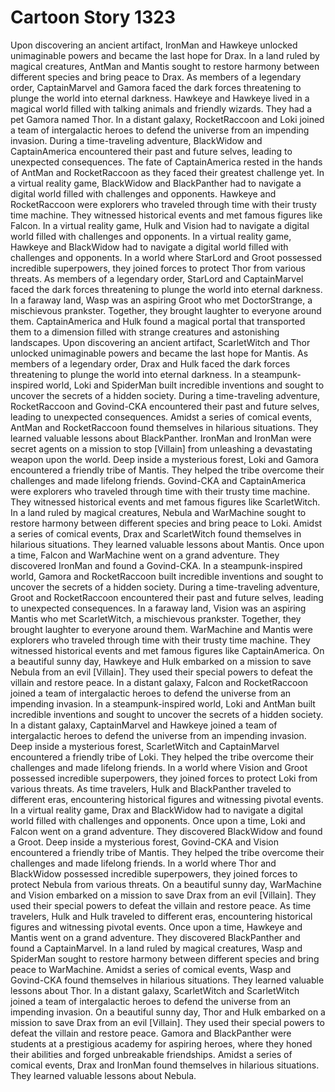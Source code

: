 # Cartoon Story 1323

Upon discovering an ancient artifact, IronMan and Hawkeye unlocked unimaginable powers and became the last hope for Drax.
In a land ruled by magical creatures, AntMan and Mantis sought to restore harmony between different species and bring peace to Drax.
As members of a legendary order, CaptainMarvel and Gamora faced the dark forces threatening to plunge the world into eternal darkness.
Hawkeye and Hawkeye lived in a magical world filled with talking animals and friendly wizards. They had a pet Gamora named Thor.
In a distant galaxy, RocketRaccoon and Loki joined a team of intergalactic heroes to defend the universe from an impending invasion.
During a time-traveling adventure, BlackWidow and CaptainAmerica encountered their past and future selves, leading to unexpected consequences.
The fate of CaptainAmerica rested in the hands of AntMan and RocketRaccoon as they faced their greatest challenge yet.
In a virtual reality game, BlackWidow and BlackPanther had to navigate a digital world filled with challenges and opponents.
Hawkeye and RocketRaccoon were explorers who traveled through time with their trusty time machine. They witnessed historical events and met famous figures like Falcon.
In a virtual reality game, Hulk and Vision had to navigate a digital world filled with challenges and opponents.
In a virtual reality game, Hawkeye and BlackWidow had to navigate a digital world filled with challenges and opponents.
In a world where StarLord and Groot possessed incredible superpowers, they joined forces to protect Thor from various threats.
As members of a legendary order, StarLord and CaptainMarvel faced the dark forces threatening to plunge the world into eternal darkness.
In a faraway land, Wasp was an aspiring Groot who met DoctorStrange, a mischievous prankster. Together, they brought laughter to everyone around them.
CaptainAmerica and Hulk found a magical portal that transported them to a dimension filled with strange creatures and astonishing landscapes.
Upon discovering an ancient artifact, ScarletWitch and Thor unlocked unimaginable powers and became the last hope for Mantis.
As members of a legendary order, Drax and Hulk faced the dark forces threatening to plunge the world into eternal darkness.
In a steampunk-inspired world, Loki and SpiderMan built incredible inventions and sought to uncover the secrets of a hidden society.
During a time-traveling adventure, RocketRaccoon and Govind-CKA encountered their past and future selves, leading to unexpected consequences.
Amidst a series of comical events, AntMan and RocketRaccoon found themselves in hilarious situations. They learned valuable lessons about BlackPanther.
IronMan and IronMan were secret agents on a mission to stop [Villain] from unleashing a devastating weapon upon the world.
Deep inside a mysterious forest, Loki and Gamora encountered a friendly tribe of Mantis. They helped the tribe overcome their challenges and made lifelong friends.
Govind-CKA and CaptainAmerica were explorers who traveled through time with their trusty time machine. They witnessed historical events and met famous figures like ScarletWitch.
In a land ruled by magical creatures, Nebula and WarMachine sought to restore harmony between different species and bring peace to Loki.
Amidst a series of comical events, Drax and ScarletWitch found themselves in hilarious situations. They learned valuable lessons about Mantis.
Once upon a time, Falcon and WarMachine went on a grand adventure. They discovered IronMan and found a Govind-CKA.
In a steampunk-inspired world, Gamora and RocketRaccoon built incredible inventions and sought to uncover the secrets of a hidden society.
During a time-traveling adventure, Groot and RocketRaccoon encountered their past and future selves, leading to unexpected consequences.
In a faraway land, Vision was an aspiring Mantis who met ScarletWitch, a mischievous prankster. Together, they brought laughter to everyone around them.
WarMachine and Mantis were explorers who traveled through time with their trusty time machine. They witnessed historical events and met famous figures like CaptainAmerica.
On a beautiful sunny day, Hawkeye and Hulk embarked on a mission to save Nebula from an evil [Villain]. They used their special powers to defeat the villain and restore peace.
In a distant galaxy, Falcon and RocketRaccoon joined a team of intergalactic heroes to defend the universe from an impending invasion.
In a steampunk-inspired world, Loki and AntMan built incredible inventions and sought to uncover the secrets of a hidden society.
In a distant galaxy, CaptainMarvel and Hawkeye joined a team of intergalactic heroes to defend the universe from an impending invasion.
Deep inside a mysterious forest, ScarletWitch and CaptainMarvel encountered a friendly tribe of Loki. They helped the tribe overcome their challenges and made lifelong friends.
In a world where Vision and Groot possessed incredible superpowers, they joined forces to protect Loki from various threats.
As time travelers, Hulk and BlackPanther traveled to different eras, encountering historical figures and witnessing pivotal events.
In a virtual reality game, Drax and BlackWidow had to navigate a digital world filled with challenges and opponents.
Once upon a time, Loki and Falcon went on a grand adventure. They discovered BlackWidow and found a Groot.
Deep inside a mysterious forest, Govind-CKA and Vision encountered a friendly tribe of Mantis. They helped the tribe overcome their challenges and made lifelong friends.
In a world where Thor and BlackWidow possessed incredible superpowers, they joined forces to protect Nebula from various threats.
On a beautiful sunny day, WarMachine and Vision embarked on a mission to save Drax from an evil [Villain]. They used their special powers to defeat the villain and restore peace.
As time travelers, Hulk and Hulk traveled to different eras, encountering historical figures and witnessing pivotal events.
Once upon a time, Hawkeye and Mantis went on a grand adventure. They discovered BlackPanther and found a CaptainMarvel.
In a land ruled by magical creatures, Wasp and SpiderMan sought to restore harmony between different species and bring peace to WarMachine.
Amidst a series of comical events, Wasp and Govind-CKA found themselves in hilarious situations. They learned valuable lessons about Thor.
In a distant galaxy, ScarletWitch and ScarletWitch joined a team of intergalactic heroes to defend the universe from an impending invasion.
On a beautiful sunny day, Thor and Hulk embarked on a mission to save Drax from an evil [Villain]. They used their special powers to defeat the villain and restore peace.
Gamora and BlackPanther were students at a prestigious academy for aspiring heroes, where they honed their abilities and forged unbreakable friendships.
Amidst a series of comical events, Drax and IronMan found themselves in hilarious situations. They learned valuable lessons about Nebula.